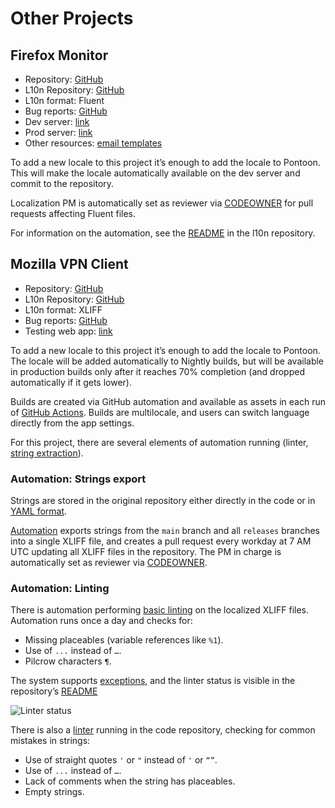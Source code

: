 # Other Projects

<!-- toc -->

## Firefox Monitor

* Repository: [GitHub](https://github.com/mozilla/blurts-server/)
* L10n Repository: [GitHub](https://github.com/mozilla-l10n/monitor-website-l10n)
* L10n format: Fluent
* Bug reports: [GitHub](https://github.com/mozilla/blurts-server/issues)
* Dev server: [link](https://fx-breach-alerts.herokuapp.com/)
* Prod server: [link](https://monitor.firefox.com/)
* Other resources: [email templates](https://fx-breach-alerts.herokuapp.com/email-l10n)

To add a new locale to this project it’s enough to add the locale to Pontoon. This will make the locale automatically available on the dev server and commit to the repository.

Localization PM is automatically set as reviewer via [CODEOWNER](https://github.com/mozilla/blurts-server/blob/main/docs/CODEOWNERS) for pull requests affecting Fluent files.

For information on the automation, see the [README](https://github.com/mozilla-l10n/monitor-website-l10n#automation) in the l10n repository.

## Mozilla VPN Client

* Repository: [GitHub](https://github.com/mozilla-mobile/mozilla-vpn-client)
* L10n Repository: [GitHub](https://github.com/mozilla-l10n/mozilla-vpn-client-l10n)
* L10n format: XLIFF
* Bug reports: [GitHub](https://github.com/mozilla-mobile/mozilla-vpn-client/issues)
* Testing web app: [link](https://mozilla-mobile.github.io/mozilla-vpn-client/)

To add a new locale to this project it’s enough to add the locale to Pontoon. The locale will be added automatically to Nightly builds, but will be available in production builds only after it reaches 70% completion (and dropped automatically if it gets lower).

Builds are created via GitHub automation and available as assets in each run of [GitHub Actions](https://github.com/mozilla-mobile/mozilla-vpn-client/actions). Builds are multilocale, and users can switch language directly from the app settings.

For this project, there are several elements of automation running (linter, [string extraction](https://github.com/mozilla-l10n/mozilla-vpn-client-l10n#string-updates)).

### Automation: Strings export

Strings are stored in the original repository either directly in the code or in [YAML format](https://github.com/mozilla-mobile/mozilla-vpn-client/blob/main/translations/strings.yaml).

[Automation](https://github.com/mozilla-l10n/mozilla-vpn-client-l10n/blob/main/.github/workflows/update.yaml) exports strings from the `main` branch and all `releases` branches into a single XLIFF file, and creates a pull request every workday at 7 AM UTC updating all XLIFF files in the repository. The PM in charge is automatically set as reviewer via [CODEOWNER](https://github.com/mozilla-l10n/mozilla-vpn-client-l10n/blob/main/.github/CODEOWNERS).

### Automation: Linting

There is automation performing [basic linting](https://github.com/mozilla-l10n/mozilla-vpn-client-l10n/blob/main/.github/workflows/update.yaml) on the localized XLIFF files. Automation runs once a day and checks for:
* Missing placeables (variable references like `%1`).
* Use of `...` instead of `…`.
* Pilcrow characters `¶`.

The system supports [exceptions](https://github.com/mozilla-l10n/mozilla-vpn-client-l10n/blob/main/.github/scripts/check_exceptions.json), and the linter status is visible in the repository’s [README](https://github.com/mozilla-l10n/mozilla-vpn-client-l10n/blob/main/README.md)

![Linter status](https://github.com/mozilla-l10n/mozilla-vpn-client-l10n/workflows/L10n%20Linter/badge.svg)

There is also a [linter](https://github.com/mozilla-mobile/mozilla-vpn-client/blob/main/.github/l10n/check_l10n_issues.py) running in the code repository, checking for common mistakes in strings:
* Use of straight quotes `'` or `"` instead of `'` or `“”`.
* Use of `...` instead of `…`.
* Lack of comments when the string has placeables.
* Empty strings.
